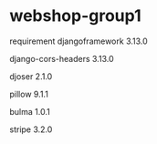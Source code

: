 # webshop-group1

requirement
djangoframework 3.13.0

django-cors-headers 3.13.0

djoser 2.1.0

pillow 9.1.1

bulma 1.0.1

stripe 3.2.0